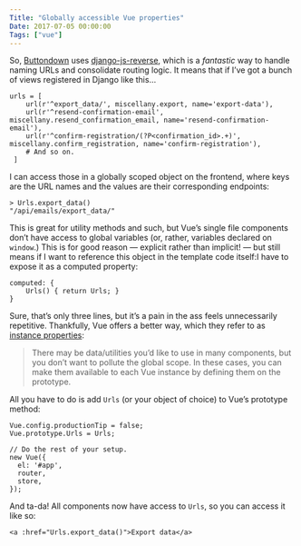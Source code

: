 ```yaml
---
Title: "Globally accessible Vue properties"
Date: 2017-07-05 00:00:00
Tags: ["vue"]
---
```


<p>So, <a href="http://buttondown.email">Buttondown</a> uses <a href="https://github.com/ierror/django-js-reverse">django-js-reverse</a>, which is a <em>fantastic</em> way to handle naming URLs and consolidate routing logic.  It means that if I’ve got a bunch of views registered in Django like this…</p>


<pre><code>urls = [
    url(r'^export_data/', miscellany.export, name='export-data'),
    url(r'^resend-confirmation-email', miscellany.resend_confirmation_email, name='resend-confirmation-email'),
    url(r'^confirm-registration/(?P&lt;confirmation_id&gt;.+)', miscellany.confirm_registration, name='confirm-registration'),
    # And so on.
 ]
</code></pre>


<p>I can access those in a globally scoped object on the frontend, where keys are the URL names and the values are their corresponding endpoints:</p>


<pre><code>&gt; Urls.export_data()
"/api/emails/export_data/"
</code></pre>


<p>This is great for utility methods and such, but Vue’s single file components don’t have access to global variables (or, rather, variables declared on <code>window</code>.)  This is for good reason — explicit rather than implicit! — but still means if I want to reference this object in the template code itself:I have to expose it as a computed property:</p>


<pre><code>computed: {
    Urls() { return Urls; }
}
</code></pre>


<p>Sure, that’s only three lines, but it’s a pain in the ass feels unnecessarily repetitive.  Thankfully, Vue offers a better way, which they refer to as <a href="https://vuejs.org/v2/cookbook/adding-instance-properties.html">instance properties</a>:</p>


<blockquote>
<p>There may be data/utilities you’d like to use in many components, but you don’t want to pollute the global scope. In these cases, you can make them available to each Vue instance by defining them on the prototype.</p>
</blockquote>


<p>All you have to do is add <code>Urls</code> (or your object of choice) to Vue’s prototype method:</p>


<pre><code>Vue.config.productionTip = false;
Vue.prototype.Urls = Urls;

// Do the rest of your setup.
new Vue({
  el: '#app',
  router,
  store,
});
</code></pre>


<p>And ta-da!  All components now have access to <code>Urls</code>, so you can access it like so:</p>


<pre><code>&lt;a :href="Urls.export_data()"&gt;Export data&lt;/a&gt;
</code></pre>


<p></p>
	